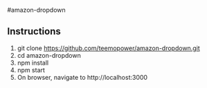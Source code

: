 #amazon-dropdown

## Instructions
1. git clone https://github.com/teemopower/amazon-dropdown.git
2. cd amazon-dropdown
3. npm install
4. npm start
5. On browser, navigate to http://localhost:3000

